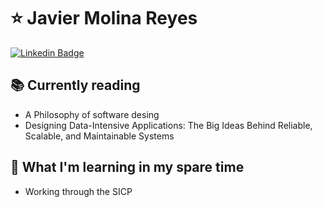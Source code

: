 # ⭐ Javier Molina Reyes

[![Linkedin Badge](https://img.shields.io/badge/-LinkedIn-blue?style=flat-square&logo=Linkedin&logoColor=white&link=https://www.linkedin.com/in/javiermolinar/)](https://www.linkedin.com/in/javiermolinar/)

## :books: Currently reading

* A Philosophy of software desing
* Designing Data-Intensive Applications: The Big Ideas Behind Reliable, Scalable, and Maintainable Systems

## :brain: What I'm learning in my spare time

* Working through the SICP

<!--
**javiermolinar/javiermolinar** is a ✨ _special_ ✨ repository because its `README.md` (this file) appears on your GitHub profile.

Here are some ideas to get you started:

- 🔭 I’m currently working on ...
- 🌱 I’m currently learning ...

-->

